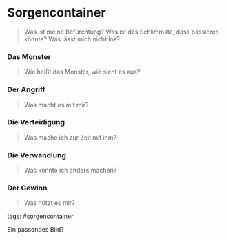 # Sorgencontainer
> Was ist meine Befürchtung?
> Was ist das Schlimmste, dass passieren könnte?
> Was lässt mich nicht los?

### Das Monster
> Wie heißt das Monster, wie sieht es aus?

### Der Angriff
> Was macht es mit mir?

### Die Verteidigung
> Was mache ich zur Zeit mit ihm?

### Die Verwandlung
> Was könnte ich anders machen?

### Der Gewinn
> Was nützt es mir?



tags: 
#sorgencontainer

Ein passendes Bild?
